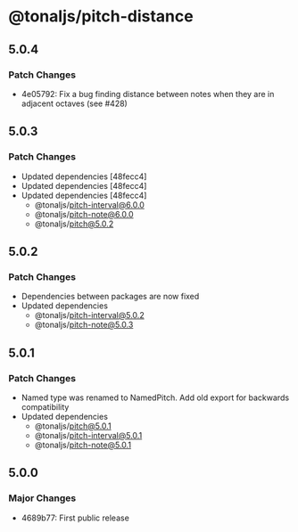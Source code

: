 # @tonaljs/pitch-distance

## 5.0.4

### Patch Changes

- 4e05792: Fix a bug finding distance between notes when they are in adjacent octaves (see #428)

## 5.0.3

### Patch Changes

- Updated dependencies [48fecc4]
- Updated dependencies [48fecc4]
- Updated dependencies [48fecc4]
  - @tonaljs/pitch-interval@6.0.0
  - @tonaljs/pitch-note@6.0.0
  - @tonaljs/pitch@5.0.2

## 5.0.2

### Patch Changes

- Dependencies between packages are now fixed
- Updated dependencies
  - @tonaljs/pitch-interval@5.0.2
  - @tonaljs/pitch-note@5.0.3

## 5.0.1

### Patch Changes

- Named type was renamed to NamedPitch. Add old export for backwards compatibility
- Updated dependencies
  - @tonaljs/pitch@5.0.1
  - @tonaljs/pitch-interval@5.0.1
  - @tonaljs/pitch-note@5.0.1

## 5.0.0

### Major Changes

- 4689b77: First public release
